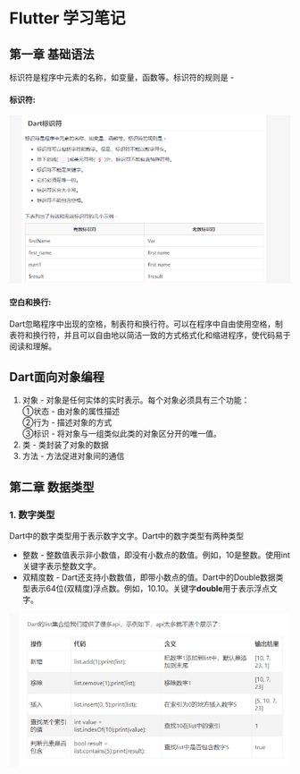 # Flutter 学习笔记

## 第一章 基础语法
标识符是程序中元素的名称，如变量，函数等。标识符的规则是 - 


#### 标识符:
![](images/nameRule.png)

#### 空白和换行:
Dart忽略程序中出现的空格，制表符和换行符。可以在程序中自由使用空格，制表符和换行符，并且可以自由地以简洁一致的方式格式化和缩进程序，使代码易于阅读和理解。

## Dart面向对象编程

1. 对象 - 对象是任何实体的实时表示。每个对象必须具有三个功能：  
①状态 - 由对象的属性描述  
②行为 - 描述对象的方式  
③标识 - 将对象与一组类似此类的对象区分开的唯一值。
2. 类 - 类封装了对象的数据
3. 方法 - 方法促进对象间的通信

## 第二章 数据类型

### 1. 数字类型
Dart中的数字类型用于表示数字文字。Dart中的数字类型有两种类型
* 整数 -  整数值表示非小数值，即没有小数点的数值。例如，10是整数。使用int关键字表示整数文字。
* 双精度数  -  Dart还支持小数数值，即带小数点的值。Dart中的Double数据类型表示64位(双精度)浮点数。例如，10.10。关键字**double**用于表示浮点文字。

![](images/listApi.png)
